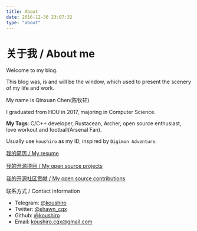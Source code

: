 ```yaml
---
title: About
date: 2016-12-30 23:07:32
type: "about"
---
```


# 关于我 / About me

Welcome to my blog.

This blog was, is and will be the window, which used to present the scenery of my life and work.

My name is Qinxuan Chen(陈钦轩).

I graduated from HDU in 2017, majoring in Computer Science.

**My Tags**: C/C++ developer, Rustacean, Archer, open source enthusiast, love workout and football(Arsenal Fan).

Usually use `koushiro` as my ID, inspired by `Digimon Adventure`.

[我的简历 / My resume](https://github.com/koushiro/resume/blob/master/resume-cn.pdf)

[我的开源项目 / My open source projects](https://koushiro.github.io/projects)

[我的开源社区贡献 / My open source contributions](https://koushiro.github.io/contributions)

联系方式 / Contact information

- Telegram: [@koushiro](https://t.me/koushiro)
- Twitter: [@shawn_cqx](https://twitter.com/shawn_cqx)
- Github: [@koushiro](https://github.com/koushiro)
- Email: [koushiro.cqx@gmail.com](mailto:koushiro.cqx@gmail.com)
